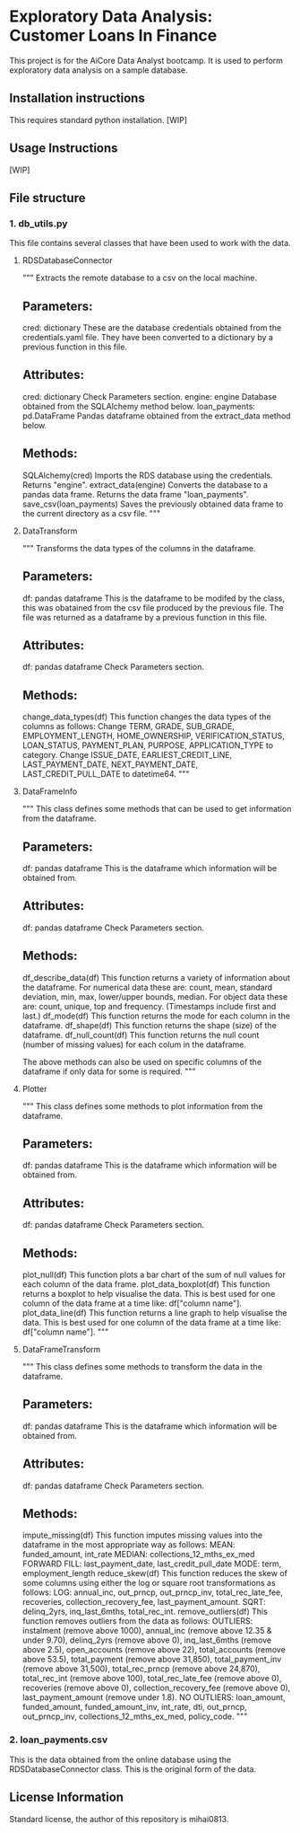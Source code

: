 # Exploratory Data Analysis: Customer Loans In Finance
This project is for the AiCore Data Analyst bootcamp. It is used to perform exploratory data analysis on a sample database.

## Installation instructions
This requires standard python installation. [WIP]

## Usage Instructions
[WIP]

## File structure
### 1. db_utils.py
This file contains several classes that have been used to work with the data.

1. RDSDatabaseConnector

    """
    Extracts the remote database to a csv on the local machine.

    Parameters:
    ----------
    cred: dictionary
        These are the database credentials obtained from the credentials.yaml file.
        They have been converted to a dictionary by a previous function in this file.

    Attributes:
    ----------
    cred: dictionary
        Check Parameters section.
    engine: engine
        Database obtained from the SQLAlchemy method below.
    loan_payments: pd.DataFrame
        Pandas dataframe obtained from the extract_data method below.

    Methods:
    ----------
    SQLAlchemy(cred)
        Imports the RDS database using the credentials. Returns "engine".
    extract_data(engine)
         Converts the database to a pandas data frame. Returns the data frame "loan_payments".
    save_csv(loan_payments)
        Saves the previously obtained data frame to the current directory as a csv file.
    """

2. DataTransform

    """
    Transforms the data types of the columns in the dataframe.

    Parameters:
    ----------
    df: pandas dataframe
        This is the dataframe to be modifed by the class, this was obatained from the csv file produced by the previous file.
        The file was returned as a dataframe by a previous function in this file.

    Attributes:
    ----------
    df: pandas dataframe
        Check Parameters section.

    Methods:
    ----------
    change_data_types(df)
        This function changes the data types of the columns as follows:
        Change TERM, GRADE, SUB_GRADE, EMPLOYMENT_LENGTH, HOME_OWNERSHIP, VERIFICATION_STATUS, LOAN_STATUS, PAYMENT_PLAN, PURPOSE, APPLICATION_TYPE to category.
        Change ISSUE_DATE, EARLIEST_CREDIT_LINE, LAST_PAYMENT_DATE, NEXT_PAYMENT_DATE, LAST_CREDIT_PULL_DATE to datetime64.
    """

3. DataFrameInfo

    """
    This class defines some methods that can be used to get information from the dataframe.

    Parameters:
    ----------
    df: pandas dataframe
        This is the dataframe which information will be obtained from.

    Attributes:
    ----------
    df: pandas dataframe
        Check Parameters section.

    Methods:
    ----------
    df_describe_data(df)
        This function returns a variety of information about the dataframe.
        For numerical data these are: count, mean, standard deviation, min, max, lower/upper bounds, median.
        For object data these are: count, unique, top and frequency. (Timestamps include first and last.)
    df_mode(df)
        This function returns the mode for each column in the dataframe.
    df_shape(df)
        This function returns the shape (size) of the dataframe.
    df_null_count(df)
        This function returns the null count (number of missing values) for each colum in the dataframe.

    The above methods can also be used on specific columns of the dataframe if only data for some is required.
    """

4. Plotter

    """
    This class defines some methods to plot information from the dataframe.

    Parameters:
    ----------
    df: pandas dataframe
        This is the dataframe which information will be obtained from.

    Attributes:
    ----------
    df: pandas dataframe
        Check Parameters section.

    Methods:
    ----------
    plot_null(df)
        This function plots a bar chart of the sum of null values for each column of the data frame.
    plot_data_boxplot(df)
        This function returns a boxplot to help visualise the data.
        This is best used for one column of the data frame at a time like: df["column name"].
    plot_data_line(df)
        This function returns a line graph to help visualise the data.
        This is best used for one column of the data frame at a time like: df["column name"].
    """

5. DataFrameTransform

    """
    This class defines some methods to transform the data in the dataframe.

    Parameters:
    ----------
    df: pandas dataframe
        This is the dataframe which information will be obtained from.

    Attributes:
    ----------
    df: pandas dataframe
        Check Parameters section.

    Methods:
    ----------
    impute_missing(df)
        This function imputes missing values into the dataframe in the most appropriate way as follows:
        MEAN: funded_amount, int_rate
        MEDIAN: collections_12_mths_ex_med
        FORWARD FILL: last_payment_date, last_credit_pull_date
        MODE: term, employment_length
    reduce_skew(df)
        This function reduces the skew of some columns using either the log or square root transformations as follows:
        LOG: annual_inc, out_prncp, out_prncp_inv, total_rec_late_fee, recoveries, collection_recovery_fee, last_payment_amount.
        SQRT: delinq_2yrs, inq_last_6mths, total_rec_int.
    remove_outliers(df)
        This function removes outliers from the data as follows:
        OUTLIERS: instalment (remove above 1000), annual_inc (remove above 12.35 & under 9.70), delinq_2yrs (remove above 0), inq_last_6mths (remove above 2.5),
                  open_accounts (remove above 22), total_accounts (remove above 53.5), total_payment (remove above 31,850), total_payment_inv (remove above 31,500),
                  total_rec_prncp (remove above 24,870), total_rec_int (remove above 100), total_rec_late_fee (remove above 0), recoveries (remove above 0),
                  collection_recovery_fee (remove above 0), last_payment_amount (remove under 1.8).
        NO OUTLIERS: loan_amount, funded_amount, funded_amount_inv, int_rate, dti, out_prncp, out_prncp_inv, collections_12_mths_ex_med, policy_code.
    """

### 2. loan_payments.csv

This is the data obtained from the online database using the RDSDatabaseConnector class. This is the original form of the data.

## License Information
Standard license, the author of this repository is mihai0813.
